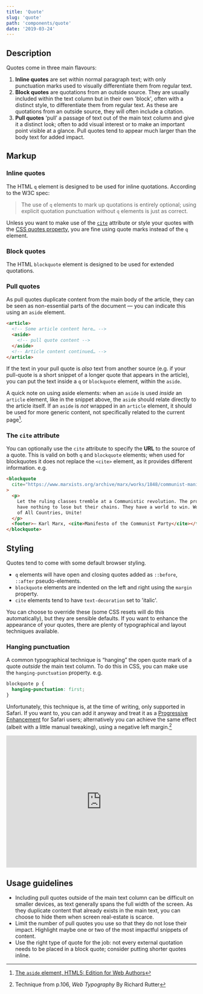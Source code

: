 ```yaml
---
title: 'Quote'
slug: 'quote'
path: 'components/quote'
date: '2019-03-24'
---
```


## Description

Quotes come in three main flavours:

1. **Inline quotes** are set within normal paragraph text; with only punctuation marks used to visually differentiate them from regular text.
2. **Block quotes** are quotations from an outside source. They are usually included within the text column but in their own 'block', often with a distinct style, to differentiate them from regular text. As these are quotations from an outside source, they will often include a citation.
3. **Pull quotes** ‘pull’ a passage of text out of the main text column and give it a distinct look; often to add visual interest or to make an important point visible at a glance. Pull quotes tend to appear much larger than the body text for added impact.

## Markup

### Inline quotes

The HTML `q` element is designed to be used for inline quotations. According to the W3C spec:

<blockquote cite="https://www.w3.org/TR/2011/WD-html5-author-20110809/the-q-element.html">
  <p>The use of <code>q</code> elements to mark up quotations is entirely optional; using explicit quotation punctuation without <code>q</code> elements is just as correct.</p>
</blockquote>

Unless you want to make use of the [`cite`](#the-cite-attribute) attribute or style your quotes with the [CSS quotes property](https://css-tricks.com/almanac/properties/q/quotes/), you are fine using quote marks instead of the `q` element.

### Block quotes

The HTML `blockquote` element is designed to be used for extended quotations.

### Pull quotes

As pull quotes duplicate content from the main body of the article, they can be seen as non-essential parts of the document — you can indicate this using an `aside` element.

```html
<article>
  <!-- Some article content here… -->
  <aside>
    <!-- pull quote content -->
  </aside>
  <!-- Article content continued… -->
</article>
```

If the text in your pull quote is _also_ text from another source (e.g. if your pull-quote is a short snippet of a longer quote that appears in the article), you can put the text inside a `q` or `blockquote` element, within the `aside`.

A quick note on using aside elements: when an `aside` is used _inside_ an `article` element, like in the snippet above, the `aside` should relate directly to the article itself. If an `aside` is _not_ wrapped in an `article` element, it should be used for more generic content, not specifically related to the current page[^1].

### The `cite` attribute

You can optionally use the `cite` attribute to specify the **URL** to the source of a quote. This is valid on both `q` and `blockquote` elements; when used for blockquotes it does not replace the `<cite>` element, as it provides different information. e.g.

```html
<blockquote
  cite="https://www.marxists.org/archive/marx/works/1848/communist-manifesto/ch04.htm"
>
  <p>
    Let the ruling classes tremble at a Communistic revolution. The proletarians
    have nothing to lose but their chains. They have a world to win. Working Men
    of All Countries, Unite!
  </p>
  <footer>— Karl Marx, <cite>Manifesto of the Communist Party</cite></footer>
</blockquote>
```

## Styling

Quotes tend to come with some default browser styling.

- `q` elements will have open and closing quotes added as `::before`, `::after` pseudo-elements.
- `blockquote` elements are indented on the left and right using the `margin` property.
- `cite` elements tend to have `text-decoration` set to 'italic'.

You can choose to override these (some CSS resets will do this automatically), but they are sensible defaults. If you want to enhance the appearance of your quotes, there are plenty of typographical and layout techniques available.

### Hanging punctuation

A common typographical technique is “hanging” the open quote mark of a quote _outside_ the main text column. To do this in CSS, you can make use the `hanging-punctuation` property. e.g.

```css
blockquote p {
  hanging-punctuation: first;
}
```

Unfortunately, this technique is, at the time of writing, only supported in Safari. If you want to, you can add it anyway and treat it as a [Progressive Enhancement](https://www.gov.uk/service-manual/technology/using-progressive-enhancement) for Safari users; alternatively you can achieve the same effect (albeit with a little manual tweaking), using a negative left margin.[^2]

<iframe height="350" style="width: 100%;" scrolling="no" title="Example quote styles" src="https://codepen.io/inbn/embed/preview/yLLGYgN?height=350&theme-id=light&default-tab=html,result" frameborder="no" allowtransparency="true" allowfullscreen="true" class="mt-6">
  See the Pen <a href='https://codepen.io/inbn/pen/yLLGYgN'>Example quote styles</a> by Iain Bean
  (<a href='https://codepen.io/inbn'>@inbn</a>) on <a href='https://codepen.io'>CodePen</a>.
</iframe>

## Usage guidelines

- Including pull quotes outside of the main text column can be difficult on smaller devices, as text generally spans the full width of the screen. As they duplicate content that already exists in the main text, you can choose to hide them when screen real-estate is scarce.
- Limit the number of pull quotes you use so that they do not lose their impact. Highlight maybe one or two of the most impactful snippets of content.
- Use the right type of quote for the job: not every external quotation needs to be placed in a block quote; consider putting shorter quotes inline.

[^1]: [The `aside` element, HTML5: Edition for Web Authors](https://www.w3.org/TR/2011/WD-html5-author-20110809/the-aside-element.html)
[^2]: Technique from p.106, _Web Typography_ By Richard Rutter
